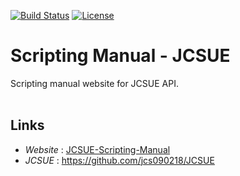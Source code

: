 [![Build Status](https://travis-ci.com/jcs090218/Scripting-Manual-JCSUE.svg?branch=master)](https://travis-ci.com/jcs090218/Scripting-Manual-JCSUE)
[![License](https://img.shields.io/badge/License-Apache%202.0-blue.svg)](https://opensource.org/licenses/Apache-2.0)


# Scripting Manual - JCSUE #

Scripting manual website for JCSUE API. <br/><br/>

## Links ##
* *Website* : <a href="http://www.jcs-profile.com:3003">JCSUE-Scripting-Manual</a>
* *JCSUE* : https://github.com/jcs090218/JCSUE
